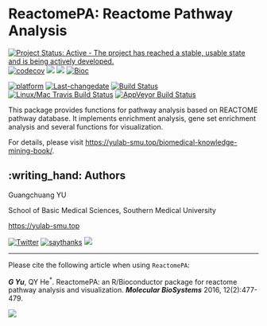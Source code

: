 # ReactomePA: Reactome Pathway Analysis

[![Project Status: Active - The project has reached a stable, usable
state and is being actively
developed.](http://www.repostatus.org/badges/latest/active.svg)](http://www.repostatus.org/#active)
[![codecov](https://codecov.io/gh/GuangchuangYu/ReactomePA/branch/master/graph/badge.svg)](https://codecov.io/gh/GuangchuangYu/ReactomePA/)
[![](https://img.shields.io/badge/release%20version-1.34.0-green.svg)](https://www.bioconductor.org/packages/ReactomePA)
[![](https://img.shields.io/badge/devel%20version-1.35.1-green.svg)](https://github.com/guangchuangyu/ReactomePA)
[![Bioc](http://www.bioconductor.org/shields/years-in-bioc/clusterProfiler.svg)](https://www.bioconductor.org/packages/devel/bioc/html/clusterProfiler.html#since)

[![platform](http://www.bioconductor.org/shields/availability/devel/ReactomePA.svg)](https://www.bioconductor.org/packages/devel/bioc/html/ReactomePA.html#archives)
[![Last-changedate](https://img.shields.io/badge/last%20change-2021--04--20-green.svg)](https://github.com/GuangchuangYu/ReactomePA/commits/master)
[![Build
Status](http://www.bioconductor.org/shields/build/devel/bioc/ReactomePA.svg)](https://bioconductor.org/checkResults/devel/bioc-LATEST/ReactomePA/)
[![Linux/Mac Travis Build
Status](https://img.shields.io/travis/GuangchuangYu/ReactomePA/master.svg?label=Mac%20OSX%20%26%20Linux)](https://travis-ci.org/GuangchuangYu/ReactomePA)
[![AppVeyor Build
Status](https://img.shields.io/appveyor/ci/Guangchuangyu/ReactomePA/master.svg?label=Windows)](https://ci.appveyor.com/project/GuangchuangYu/ReactomePA)

This package provides functions for pathway analysis based on REACTOME
pathway database. It implements enrichment analysis, gene set enrichment
analysis and several functions for visualization.

For details, please visit
<https://yulab-smu.top/biomedical-knowledge-mining-book/>.

## :writing\_hand: Authors

Guangchuang YU

School of Basic Medical Sciences, Southern Medical University

<https://yulab-smu.top>

[![Twitter](https://img.shields.io/twitter/url/http/shields.io.svg?style=social&logo=twitter)](https://twitter.com/intent/tweet?hashtags=ReactomePA&url=http://pubs.rsc.org/en/Content/ArticleLanding/2016/MB/C5MB00663E#!divAbstract)
[![saythanks](https://img.shields.io/badge/say-thanks-ff69b4.svg)](https://saythanks.io/to/GuangchuangYu)
[![](https://img.shields.io/badge/follow%20me%20on-WeChat-green.svg)](https://guangchuangyu.github.io/blog_images/biobabble.jpg)

------------------------------------------------------------------------

Please cite the following article when using `ReactomePA`:

***G Yu***, QY He<sup>\*</sup>. ReactomePA: an R/Bioconductor package
for reactome pathway analysis and visualization. ***Molecular
BioSystems*** 2016, 12(2):477-479.

[![](https://img.shields.io/badge/doi-10.1039/c5mb00663e-green.svg)](https://doi.org/10.1039/c5mb00663e)

<!--

r badge_altmetric("4796667", "green")


------------------------------------------------------------------------



<img src="https://guangchuangyu.github.io/software/citation_trend/ReactomePA.png" width="890"/>


### Download stats

[![download](http://www.bioconductor.org/shields/downloads/ReactomePA.svg)](https://bioconductor.org/packages/stats/bioc/ReactomePA/)
r badge_bioc_download("ReactomePA", "total", "blue")
r badge_bioc_download("ReactomePA", "month", "blue")


<img src="https://guangchuangyu.github.io/software/dlstats/ReactomePA.png" width="890"/>

-->
